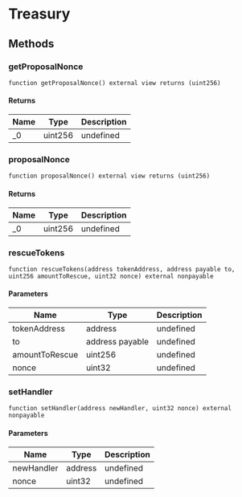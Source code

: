 # Treasury









## Methods

### getProposalNonce

```solidity
function getProposalNonce() external view returns (uint256)
```






#### Returns

| Name | Type | Description |
|---|---|---|
| _0 | uint256 | undefined

### proposalNonce

```solidity
function proposalNonce() external view returns (uint256)
```






#### Returns

| Name | Type | Description |
|---|---|---|
| _0 | uint256 | undefined

### rescueTokens

```solidity
function rescueTokens(address tokenAddress, address payable to, uint256 amountToRescue, uint32 nonce) external nonpayable
```





#### Parameters

| Name | Type | Description |
|---|---|---|
| tokenAddress | address | undefined
| to | address payable | undefined
| amountToRescue | uint256 | undefined
| nonce | uint32 | undefined

### setHandler

```solidity
function setHandler(address newHandler, uint32 nonce) external nonpayable
```





#### Parameters

| Name | Type | Description |
|---|---|---|
| newHandler | address | undefined
| nonce | uint32 | undefined




